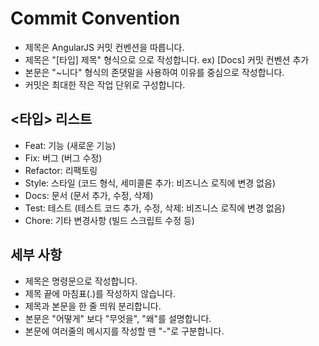 # Commit Convention
- 제목은 AngularJS 커밋 컨벤션을 따릅니다. 
- 제목은 "[타입] 제목" 형식으로 으로 작성합니다. ex) [Docs] 커밋 컨벤션 추가 
- 본문은 "~니다" 형식의 존댓말을 사용하여 이유를 중심으로 작성합니다. 
- 커밋은 최대한 작은 작업 단위로 구성합니다. 


## <타입> 리스트
- Feat: 기능 (새로운 기능)
- Fix: 버그 (버그 수정)
- Refactor: 리팩토링
- Style: 스타일 (코드 형식, 세미콜론 추가: 비즈니스 로직에 변경 없음)
- Docs: 문서 (문서 추가, 수정, 삭제)
- Test: 테스트 (테스트 코드 추가, 수정, 삭제: 비즈니스 로직에 변경 없음)
- Chore: 기타 변경사항 (빌드 스크립트 수정 등)

## 세부 사항
- 제목은 명령문으로 작성합니다. 
- 제목 끝에 마침표(.)를 작성하지 않습니다. 
- 제목과 본문을 한 줄 띄워 분리합니다. 
- 본문은 "어떻게" 보다 "무엇을", "왜"를 설명합니다. 
- 본문에 여러줄의 메시지를 작성할 땐 "-"로 구분합니다. 